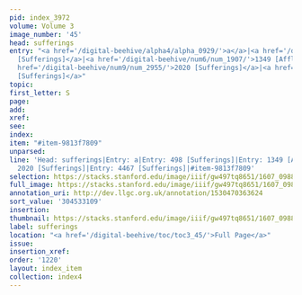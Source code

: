 ```yaml
---
pid: index_3972
volume: Volume 3
image_number: '45'
head: sufferings
entry: "<a href='/digital-beehive/alpha4/alpha_0929/'>a</a>|<a href='/digital-beehive/num2/num_0626/'>498
  [Sufferings]</a>|<a href='/digital-beehive/num6/num_1907/'>1349 [Affliction]</a>|<a
  href='/digital-beehive/num9/num_2955/'>2020 [Sufferings]</a>|<a href='/digital-beehive/num10/num_3452/'>4467
  [Sufferings]</a>"
topic:
first_letter: S
page:
add:
xref:
see:
index:
item: "#item-9813f7809"
unparsed:
line: 'Head: sufferings|Entry: a|Entry: 498 [Sufferings]|Entry: 1349 [Affliction]|Entry:
  2020 [Sufferings]|Entry: 4467 [Sufferings]|#item-9813f7809'
selection: https://stacks.stanford.edu/image/iiif/gw497tq8651/1607_0988/1611,3109,842,118/full/0/default.jpg
full_image: https://stacks.stanford.edu/image/iiif/gw497tq8651/1607_0988/full/full/0/default.jpg
annotation_uri: http://dev.llgc.org.uk/annotation/1530470363624
sort_value: '304533109'
insertion:
thumbnail: https://stacks.stanford.edu/image/iiif/gw497tq8651/1607_0988/1611,3109,842,118/150,/0/default.jpg
label: sufferings
location: "<a href='/digital-beehive/toc/toc3_45/'>Full Page</a>"
issue:
insertion_xref:
order: '1220'
layout: index_item
collection: index4
---
```

